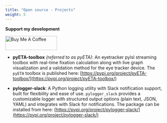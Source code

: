 ```yaml
---
title: "Open source - Projects"
weight: 5
---
```

**Support my development**

<p style="width: 164px">
<a href="https://www.buymeacoffee.com/i_binay" target="_blank"><img src="buymecoffee.png" alt="Buy Me A Coffee" style="height: 45px !important;width: 164px !important; pointer-events: none;" ></a>
</p>

- **pyETA-toolbox** *(referred to as pyETA)*: An eyetracker pylsl streaming toolbox with real-time fixation calculation along with live graph visualization and a validation method for the eye tracker device. The `pyETA` toolbox is published here: [https://pypi.org/project/pyETA-toolbox/](https://pypi.org/project/pyETA-toolbox/)

- **pylogger-slack**: A Python logging utility with Slack notification support, built for flexibility and ease of use. `pylogger_slack` provides a customizable logger with structured output options (plain text, JSON, YAML) and integrates with Slack for notifications. The package can be installed from here: [https://pypi.org/project/pylogger-slack/](https://pypi.org/project/pylogger-slack/)
